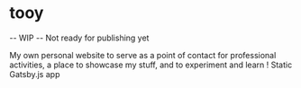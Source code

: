 # tooy
-- WIP -- Not ready for publishing yet

My own personal website to serve as a point of contact for professional activities, a place to showcase my stuff, and to experiment and learn ! Static Gatsby.js app

